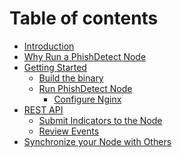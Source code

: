 # Table of contents

* [Introduction](README.md)
* [Why Run a PhishDetect Node](why.md)
* [Getting Started](getting_started.md)
  * [Build the binary](build.md)
  * [Run PhishDetect Node](run.md)
    * [Configure Nginx](configure/nginx.md)
* [REST API]()
  * [Submit Indicators to the Node]()
  * [Review Events]()
* [Synchronize your Node with Others]()
